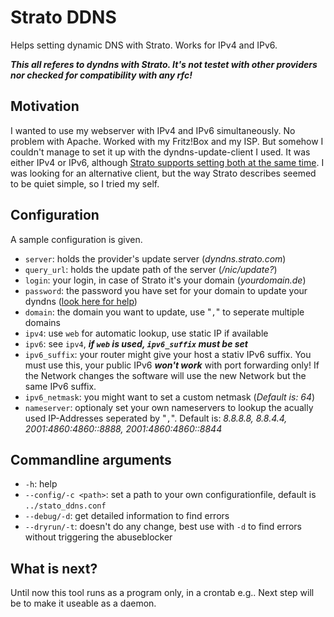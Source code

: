 # Strato DDNS
Helps setting dynamic DNS with Strato. Works for IPv4 and IPv6.

***This all referes to dyndns with Strato. It's not testet with other providers nor checked for compatibility with any rfc!***

## Motivation
I wanted to use my webserver with IPv4 and IPv6 simultaneously. No problem with Apache. Worked with my Fritz!Box and my ISP. But somehow I couldn't manage to set it up with the dyndns-update-client I used. It was either IPv4 or IPv6, although [Strato supports setting both at the same time](https://www.strato.de/faq/hosting/so-einfach-richten-sie-dyndns-fuer-ihre-domains-ein/). I was looking for an alternative client, but the way Strato describes seemed to be quiet simple, so I tried my self.

## Configuration

A sample configuration is given.

- `server`: holds the provider's update server (*dyndns.strato.com*)
- `query_url`: holds the update path of the server (*/nic/update?*)
- `login`: your login, in case of Strato it's your domain (*yourdomain.de*)
- `password`: the password you have set for your domain to update your dyndns ([look here for help](https://www.strato.de/faq/hosting/so-einfach-richten-sie-dyndns-fuer-ihre-domains-ein/))
- `domain`: the domain you want to update, use "`,`" to seperate multiple domains
- `ipv4`: use `web` for automatic lookup, use static IP if available
- `ipv6`: see `ipv4`, ***if `web` is used, `ipv6_suffix` must be set***
- `ipv6_suffix`: your router might give your host a stativ IPv6 suffix. You must use this, your public IPv6 ***won't work*** with port forwarding only! If the Network changes the software will use the new Network but the same IPv6 suffix.
- `ipv6_netmask`: you might want to set a custom netmask (*Default is: 64*)
- `nameserver`: optionaly set your own nameservers to lookup the acually used IP-Addresses seperated by "`,`". Default is: *8.8.8.8, 8.8.4.4, 2001:4860:4860::8888, 2001:4860:4860::8844*

## Commandline arguments
- `-h`: help
- `--config/-c <path>`: set a path to your own configurationfile, default is `../stato_ddns.conf`
- `--debug/-d`: get detailed information to find errors
- `--dryrun/-t`: doesn't do any change, best use with `-d` to find errors without triggering the abuseblocker

## What is next?
Until now this tool runs as a program only, in a crontab e.g.. Next step will be to make it useable as a daemon.
